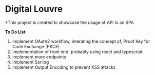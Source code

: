 # Digital Louvre 
*This project is created to showcase the usage of API in an SPA

**To Do List**
1. Implement OAuth2 workflow, interating the concept of, Proof Key for Code Exchange (PKCE) 
2. Implementation of front end, probably using react and typescript
3. Implement more endpoints
4. Implement Serilog
5. Implement Output Encoding to prevent XSS attacks